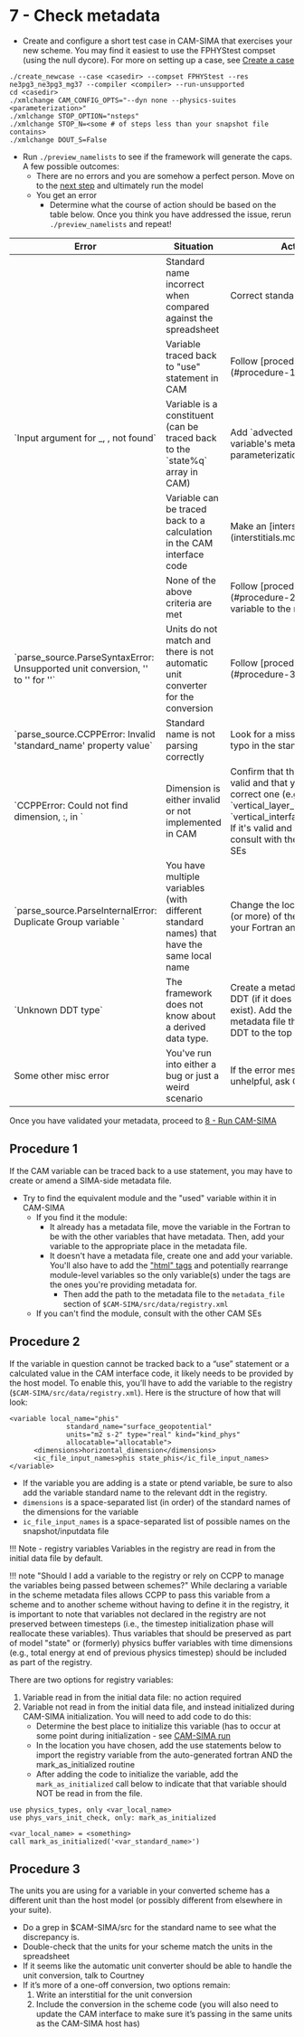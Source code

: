 # 7 - Check metadata

- Create and configure a short test case in CAM-SIMA that exercises your new scheme. You may find it easiest to use the FPHYStest compset (using the null dycore). For more on setting up a case, see [Create a case](../usage/creating-a-case.md)
    
```
./create_newcase --case <casedir> --compset FPHYStest --res ne3pg3_ne3pg3_mg37 --compiler <compiler> --run-unsupported
cd <casedir>
./xmlchange CAM_CONFIG_OPTS="--dyn none --physics-suites <parameterization>"
./xmlchange STOP_OPTION="nsteps"
./xmlchange STOP_N=<some # of steps less than your snapshot file contains>
./xmlchange DOUT_S=False
```

- Run `./preview_namelists` to see if the framework will generate the caps. A few possible outcomes:
    - There are no errors and you are somehow a perfect person. Move on to the [next step](run-cam-sima.md) and ultimately run the model
    - You get an error
        - Determine what the course of action should be based on the table below. Once you think you have addressed the issue, rerun `./preview_namelists` and repeat!

<table markdown>
<thead markdown>
<tr markdown>
   <th markdown>Error</th>
   <th markdown>Situation</th>
   <th markdown>Action</th>
</tr>
</thead>
<tbody markdown>
<tr markdown>
   <td markdown style="vertical-align:middle" rowspan="5">`Input argument for <scheme>_<phase>, <standard_name>, not found`</td>
   <td markdown>Standard name incorrect when compared against the spreadsheet</td>
   <td markdown>Correct standard name</td>
</tr>
<tr markdown>
   <td markdown>Variable traced back to "use" statement in CAM</td>
   <td markdown>Follow [procedure 1](#procedure-1) below</td>
</tr>
<tr markdown>
   <td markdown>Variable is a constituent (can be traced back to the `state%q` array in CAM)</td>
   <td markdown>Add `advected = true` to the variable's metadata in your parameterization</td>
</tr>
<tr markdown>
   <td markdown>Variable can be traced back to a calculation in the CAM interface code</td>
   <td markdown>Make an [interstitial](interstitials.md)</td>
</tr>
<tr markdown>
   <td markdown>None of the above criteria are met</td>
   <td markdown>Follow [procedure 2](#procedure-2) to add the variable to the registry</td>
</tr>
<tr markdown>
   <td markdown>`parse_source.ParseSyntaxError: Unsupported unit conversion, '<unit1>' to '<unit2>' for '<standard_name>'`</td>
   <td markdown>Units do not match and there is not automatic unit converter for the conversion</td>
   <td markdown>Follow [procedure 3](#procedure-3)</td>
</tr>
<tr markdown>
   <td markdown>`parse_source.CCPPError: Invalid 'standard_name' property value`</td>
   <td markdown>Standard name is not parsing correctly</td>
   <td markdown>Look for a missing "_" or a typo in the standard name</td>
</tr>
<tr markdown>
   <td markdown>`CCPPError: Could not find dimension, <dimension1>:<dimension2>, in <variable>`</td>
   <td markdown>Dimension is either invalid or not implemented in CAM</td>
   <td markdown>Confirm that the dimension is valid and that you selected the correct one (e.g. `vertical_layer_dimension` vs `vertical_interface_dimension`. If it's valid and still missing, consult with the other CAM SEs</td>
</tr>
<tr markdown>
   <td markdown>`parse_source.ParseInternalError: Duplicate Group variable <variable>`</td>
   <td markdown>You have multiple variables (with different standard names) that have the same local name</td>
   <td markdown>Change the local name of one (or more) of the variables in your Fortran and metadata</td>
</tr>
<tr markdown>
    <td markdown>`Unknown DDT type`</td>
    <td markdown>The framework does not know about a derived data type.</td>
    <td markdown>Create a metadata file for the DDT (if it does not already exist). Add the path to the metadata file that defines the DDT to the top of the registry</td>
<tr markdown>
   <td markdown>Some other misc error</td>
   <td markdown>You've run into either a bug or just a weird scenario</td>
   <td markdown>If the error message is unhelpful, ask Courtney</td>
</tr>
</tbody>
</table>

Once you have validated your metadata, proceed to [8 - Run CAM-SIMA](run-cam-sima.md)

## Procedure 1
If the CAM variable can be traced back to a use statement, you may have to create or amend a SIMA-side metadata file.

- Try to find the equivalent module and the "used" variable within it in CAM-SIMA
    - If you find it the module:
        - It already has a metadata file, move the variable in the Fortran to be with the other variables that have metadata. Then, add your variable to the appropriate place in the metadata file.
        - It doesn't have a metadata file, create one and add your variable. You'll also have to add the ["html" tags](convert-portable-layer.md#1b-add-required-htmlinclude-lines) and potentially rearrange module-level variables so the only variable(s) under the tags are the ones you're providing metadata for.
           - Then add the path to the metadata file to the `metadata_file` section of `$CAM-SIMA/src/data/registry.xml`
    - If you can't find the module, consult with the other CAM SEs

## Procedure 2
If the variable in question cannot be tracked back to a “use” statement or a calculated value in the CAM interface code, it likely needs to be provided by the host model. To enable this, you’ll have to add the variable to the registry (`$CAM-SIMA/src/data/registry.xml`). Here is the structure of how that will look:

```
<variable local_name="phis"         
              standard_name="surface_geopotential"
              units="m2 s-2" type="real" kind="kind_phys"
              allocatable="allocatable">
      <dimensions>horizontal_dimension</dimensions>
      <ic_file_input_names>phis state_phis</ic_file_input_names>
</variable>

```

- If the variable you are adding is a state or ptend variable, be sure to also add the variable standard name to the relevant ddt in the registry.
- `dimensions` is a space-separated list (in order) of the standard names of the dimensions for the variable
- `ic_file_input_names` is a space-separated list of possible names on the snapshot/inputdata file

!!! Note - registry variables
    Variables in the registry are read in from the initial data file by default.

!!! note "Should I add a variable to the registry or rely on CCPP to manage the variables being passed between schemes?"
    While declaring a variable in the scheme metadata files allows CCPP to pass this variable from a scheme and to another scheme without having to define it in the registry, it is important to note that variables not declared in the registry are not preserved between timesteps (i.e., the timestep initialization phase will reallocate these variables). Thus variables that should be preserved as part of model "state" or (formerly) physics buffer variables with time dimensions (e.g., total energy at end of previous physics timestep) should be included as part of the registry.

There are two options for registry variables:

1. Variable read in from the initial data file: no action required
2. Variable not read in from the initial data file, and instead initialized during CAM-SIMA initialization. You will need to add code to do this:
    - Determine the best place to initialize this variable (has to occur at some point during initialization - see [CAM-SIMA run](../design/cam-run-process.md/#cam_init)
    - In the location you have chosen, add the use statements below to import the registry variable from the auto-generated fortran AND the mark_as_initialized routine
    - After adding the code to initialize the variable, add the `mark_as_initialized` call below to indicate that that variable should NOT be read in from the file.

```
use physics_types, only <var_local_name>
use phys_vars_init_check, only: mark_as_initialized
```

```
<var_local_name> = <something>
call mark_as_initialized('<var_standard_name>')
```

## Procedure 3
The units you are using for a variable in your converted scheme has a different unit than the host model (or possibly different from elsewhere in your suite). 

- Do a grep in $CAM-SIMA/src for the standard name to see what the discrepancy is.
- Double-check that the units for your scheme match the units in the spreadsheet
- If it seems like the automatic unit converter should be able to handle the unit conversion, talk to Courtney
- If it’s more of a one-off conversion, two options remain:
    1. Write an interstitial for the unit conversion
    2. Include the conversion in the scheme code (you will also need to update the CAM interface to make sure it’s passing in the same units as the CAM-SIMA host has)
